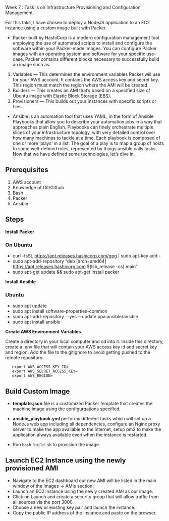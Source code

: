 Week 7 : Task is on Infrastructure Provisioning and Configuration Management.

For this taks, I have chosen to deploy a NodeJS  application to an EC2 instance using a custom image built with Packer.

* Packer built by HashiCorp is a modern configuration management tool employing the use of automated scripts to install and configure the software within your Packer-made images. You can configure Packer images with an operating system and software for your specific use-case. Packer contains different blocks necessary to successfully build an image such as:
1. Variables — This determines the environment variables Packer will use for your AWS account. It contains the AWS access key and secret key. This region must match the region where the AMI will be created.
2. Builders — This creates an AMI that’s based on a specified size of Ubuntu image with Elastic Block Storage (EBS).
3. Provisioners — This builds out your instances with specific scripts or files.

* Ansible is an automation tool that uses YAML, in the form of Ansible Playbooks that allow you to describe your automation jobs in a way that approaches plain English. Playbooks can finely orchestrate multiple slices of your infrastructure topology, with very detailed control over how many machines to tackle at a time. Each playbook is composed of one or more ‘plays’ in a list. The goal of a play is to map a group of hosts to some well-defined roles, represented by things ansible calls tasks.
Now that we have defined some technologies, let’s dive in.
## Prerequisites

1. AWS account
2. Knowledge of Git/Github
3. Bash
4. Packer
5. Ansible

## Steps

**Install Packer**
### On Ubuntu

* curl -fsSL https://apt.releases.hashicorp.com/gpg | sudo apt-key add -
* sudo apt-add-repository “deb [arch=amd64] https://apt.releases.hashicorp.com $(lsb_release -cs) main”
* sudo apt-get update && sudo apt-get install packer

**Install Ansible**
### Ubuntu
* sudo apt update
* sudo apt install software-properties-common
* sudo apt-add-repository --yes --update ppa:ansible/ansible
* sudo apt install ansible

**Create AWS Environment Variables**

Create a directory in your local computer and cd into it. Inside this directory, create a .env file that will contain your AWS access key id and secret key and region. Add the file to the.gitignore to avoid getting pushed to the remote repository.
```
   export AWS_ACCESS_KEY_ID=
   export AWS_SECRET_ACCESS_KEY=
   export AWS_REGION=
```
## Build Custom Image 

* **template.json** file is a customized Packer template that creates the machine image using the configurqations specified.
* **ansible_playbook.yml** performs different tasks which will set up a NodeJs web app including all dependencies, configure an Nginx proxy server to make the app available to the internet, setup pm2 to make the application always available even when the instance is restarted.

* Run `bash build.sh` to provision the image.

## Launch EC2 Instance using the newly provisioned AMI

* Navigate to the EC2 dashboard our new AMI will be listed in the main window of the Images -> AMIs section.
* Launch an EC2 instance using the newly created AMI as our image. 
* Click on Launch and create a security group that will allow traffic from all sources via the port 3000.
* Choose a new or existing key pair and launch the instance.
* Copy the public IP address of the instance and paste on the browser.
